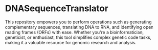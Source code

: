 # DNASequenceTranslator
 This repository empowers you to perform operations such as generating complementary sequences, translating DNA to RNA, and identifying open reading frames (ORFs) with ease. Whether you're a bioinformatician, geneticist, or enthusiast, this tool simplifies complex genetic code tasks, making it a valuable resource for genomic research and analysis.

